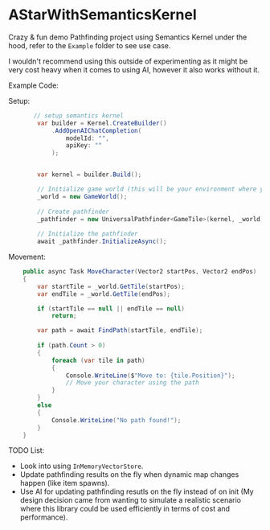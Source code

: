 # AStarWithSemanticsKernel

Crazy & fun demo Pathfinding project using Semantics Kernel under the hood, refer to the ```Example``` folder to see use case. 

I wouldn't recommend using this outside of experimenting as it might be very cost heavy when it comes to using AI, however it also works without it. 


Example Code:


Setup: 

```cs
       // setup semantics kernel
        var builder = Kernel.CreateBuilder()
            .AddOpenAIChatCompletion(
                modelId: "",
                apiKey: ""
            );


        var kernel = builder.Build();

        // Initialize game world (this will be your environment where you want the pathfinder to be operating)
        _world = new GameWorld();
        
        // Create pathfinder
        _pathfinder = new UniversalPathfinder<GameTile>(kernel, _world);
        
        // Initialize the pathfinder
        await _pathfinder.InitializeAsync();


```

Movement: 

```cs 
    public async Task MoveCharacter(Vector2 startPos, Vector2 endPos)
    {
        var startTile = _world.GetTile(startPos);
        var endTile = _world.GetTile(endPos);

        if (startTile == null || endTile == null)
            return;

        var path = await FindPath(startTile, endTile);
        
        if (path.Count > 0)
        {
            foreach (var tile in path)
            {
                Console.WriteLine($"Move to: {tile.Position}");
                // Move your character using the path
            }
        }
        else
        {
            Console.WriteLine("No path found!");
        }
    }

```


TODO List: 
* Look into using ```InMemoryVectorStore```.
* Update pathfinding results on the fly when dynamic map changes happen (like item spawns).
* Use AI for updating pathfinding resutls on the fly instead of on init (My design decision came from wanting to simulate a realistic scenario where this library could be used efficiently in terms of cost and performance). 
